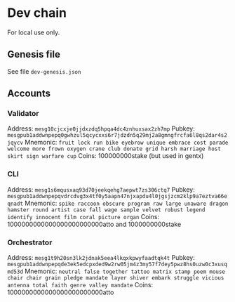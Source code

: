 # Dev chain

For local use only.

## Genesis file

See file `dev-genesis.json`

## Accounts

### Validator

Address: `mesg10cjcxje0jjdxzdq5hpqa4dc4znhuxsax2zh7mp`
Pubkey: `mesgpub1addwnpepq0gwhzul5qcycxxs6r7jdzdn5q29mj2a8gmngfrcfa6l8qs2dar4s2jqycv`
Mnemonic: `fruit lock run bike eyebrow unique embrace cost parade welcome more frown oxygen crane club donate grid harsh marriage host skirt sign warfare cup`
Coins: 100000000stake (but used in gentx)

### CLI

Address: `mesg1s6mqusxaq93d70jeekqehg7aepwt7zs306ctq7`
Pubkey: `mesgpub1addwnpepqvdrcdvg3x4tf0y5aapn47njxapdu4l0jgsjzcm2klp9a7eztva66eqnadt`
Mnemonic: `spike raccoon obscure program raw large unaware dragon hamster round artist case fall wage sample velvet robust legend identify innocent film coral picture organ`
Coins: 1000000000000000000000000atto and 1000000000stake

### Orchestrator

Address: `mesg1t9h20sn3lk2jdnak5eea4lkqxkpwyfaadtqk4t`
Pubkey: `mesgpub1addwnpepqde3ek5edcpxded9w2rw05jm4z3my57f7dey5pwz8hs0uzw0c3xusqmd53d`
Mnemonic: `neutral false together tattoo matrix stamp poem mouse chair chair grain pledge mandate layer shiver embark struggle vicious antenna total faith genre valley mandate`
Coins: 1000000000000000000000000atto
